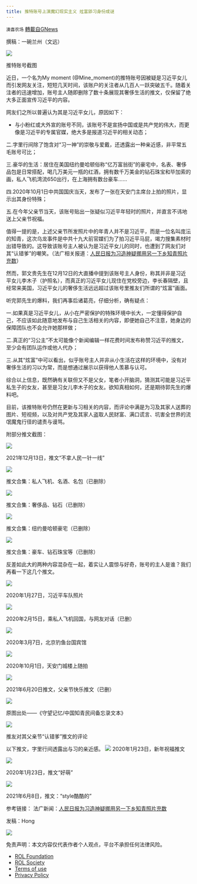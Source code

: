 ```yaml
---
title: 推特账号上演魔幻现实主义 炫富舔习身份成谜
---
```

`澳喜农场` [轉載自GNews](https://gnews.org/zh-hans/1757177/)

撰稿：一碗兰州（文远）

![](https://assets.gnews.org/wp-content/uploads/2021/12/1-176.png)

推特账号截图

近日，一个名为My moment (@Mine\_moment)的推特账号因被疑是习近平女儿而引发网友关注，短短几天时间，该账户的关注者从几百人一跃突破五千。随着关注者的迅速增加，账号主人随即删除了数十条展现其奢侈生活的推文，仅保留了绝大多正面宣传习近平的内容。

网友们之所以普遍认为其是习近平女儿，原因如下：

- 与小粉红或大外宣的账号不同，该账号不是宣扬中国或是共产党的伟大，而更像是习近平的专属官媒，绝大多是报道习近平的相关动态；


二.字里行间除了饱含对“习一神”的崇敬与爱戴，还透露出一种亲近感，非平常五毛账号可比；

三.豪华的生活：居住在美国纽约曼哈顿俗称“亿万富翁街”的豪宅中，名表、奢侈品包是日常搭配，喝几万美元一瓶的红酒，拥有数千万美金的钻石珠宝和毕加索的画，私人飞机湾流650出行，在上海拥有数台豪车……

四.2020年10月1日中共国国庆当天，发布了一张在天安门主席台上拍的照片，显示出其身份特殊；

五.在今年父亲节当天，该账号贴出一张疑似习近平年轻时的照片，并直言不讳地送上父亲节祝福。

值得一提的是，上述父亲节所发照片中的年青人并不是习近平，而是一位名叫庞沄的知青，这次乌龙事件是中共十九大前官媒们为了拍习近平马屁，竭力搜集素材时出错导致的。这导致该账号主人被认为是习近平女儿的同时，也遭到了网友们对其“认错爹”的嘲笑。（法广相关报道：[人民日报为习造神疑挪用另一下乡知青照片充数](https://www.rfi.fr/cn/%E4%B8%AD%E5%9B%BD/20170324-%E4%BA%BA%E6%B0%91%E6%97%A5%E6%8A%A5%E4%B8%BA%E4%B9%A0%E9%80%A0%E7%A5%9E%E7%96%91%E6%8C%AA%E7%94%A8%E5%8F%A6%E4%B8%80%E4%B8%8B%E4%B9%A1%E7%9F%A5%E9%9D%92%E7%85%A7%E7%89%87%E5%85%85%E6%95%B0)）

然而，郭文贵先生在12月12日的大直播中提到该账号主人身份，称其并非是习近平女儿李木子（护照名），而真正的习近平女儿现住在党校旁边，李长春隔壁，且经常来美国，习近平女儿的奢侈生活远远超过该账号里推友们所谓的“炫富”画面。

听完郭先生的爆料，我们再事后诸葛亮，仔细分析，确有疑点：

一.如果真是习近平女儿，从小在严密保护的特殊环境中长大，一定懂得保护自己，不应该如此随意地发布与自己生活相关的内容，即便她自己不注意，她身边的保障团队也不会允许她那样做；

二.真正的“习公主”不太可能像个新闻编辑一样花费时间发布称赞习近平的推文，至少会有团队运作或他人代办；

三.从其“炫富”中可以看出，似乎账号主人并非从小生活在这样的环境中，没有对奢侈生活的习以为常，而是想通过展示以获得他人羡慕与认可。

综合以上信息，既然确有关联但又不是父女，笔者小开脑洞，猜测其可能是习近平私生子的女友，甚至是习女儿李木子的女友。欲知真相如何，还是期待郭先生的爆料吧。

目前，该推特账号仍然在更新与习相关的内容，而评论中满是为习及其家人送葬的图片、短视频，以及对共产党及其家人盗取人民财富、满口谎言、坑害全世界的流氓魔鬼行径的谴责与谩骂。

附部分推文截图：

![](https://assets.gnews.org/wp-content/uploads/2021/12/2-48.png)

2021年12月13日，推文“不拿人民一针一线”

![](https://assets.gnews.org/wp-content/uploads/2021/12/3-36.jpg)

推文合集：私人飞机、名酒、名包（已删除）

![](https://assets.gnews.org/wp-content/uploads/2021/12/4-24.jpg)

推文合集：奢侈品、钻石（已删除）

![](https://assets.gnews.org/wp-content/uploads/2021/12/5-22.jpg)

推文合集：纽约曼哈顿豪宅（已删除）

![](https://assets.gnews.org/wp-content/uploads/2021/12/6-27.jpg)

推文合集：豪车、钻石珠宝等（已删除）

反差如此大的两种内容混杂在一起，着实让人震惊与好奇，账号的主人是谁？我们再看一下这几个推文。

![](https://assets.gnews.org/wp-content/uploads/2021/12/7-7.png)

2020年1月27日，习近平车队照片

![](https://assets.gnews.org/wp-content/uploads/2021/12/8-9.png)

2020年2月15日，乘私人飞机回国，与网友对话（已删）

![](https://assets.gnews.org/wp-content/uploads/2021/12/9-5.png)

2020年3月7日，北京钓鱼台国宾馆

![](https://assets.gnews.org/wp-content/uploads/2021/12/10-6.png)

2020年10月1日，天安门城楼上随拍

![](https://assets.gnews.org/wp-content/uploads/2021/12/11-6.png)

2021年6月20日推文，父亲节快乐推文（已删）

![](https://assets.gnews.org/wp-content/uploads/2021/12/12-3.png)

原图出处——《守望记忆/中国知青民间备忘录文本》

![](https://assets.gnews.org/wp-content/uploads/2021/12/13-3.png)

推友对其父亲节“认错爹”推文的评论

以下推文，字里行间透露出与习的亲近感。
![](https://assets.gnews.org/wp-content/uploads/2021/12/14-3.png)
2020年1月23日，新年祝福推文

![](https://assets.gnews.org/wp-content/uploads/2021/12/15-2.png)

2020年1月23日，推文“好萌”

![](https://assets.gnews.org/wp-content/uploads/2021/12/16-2.png)

2021年6月8日，推文：“style酷酷的”

参考链接：
法广新闻：[人民日报为习造神疑挪用另一下乡知青照片充数](https://www.rfi.fr/cn/%E4%B8%AD%E5%9B%BD/20170324-%E4%BA%BA%E6%B0%91%E6%97%A5%E6%8A%A5%E4%B8%BA%E4%B9%A0%E9%80%A0%E7%A5%9E%E7%96%91%E6%8C%AA%E7%94%A8%E5%8F%A6%E4%B8%80%E4%B8%8B%E4%B9%A1%E7%9F%A5%E9%9D%92%E7%85%A7%E7%89%87%E5%85%85%E6%95%B0)

发稿：Hong

![](https://assets.gnews.org/wp-content/uploads/2021/12/澳喜图标2-1-1.jpg)

 

免责声明：本文内容仅代表作者个人观点，平台不承担任何法律风险。

- [ROL Foundation](https://rolfoundation.org/)
- [ROL Society](https://rolsociety.org/)
- [Terms of use](https://gnews.org/terms-of-use-3/)
- [Privacy Policy](https://gnews.org/privacy-policy/)
